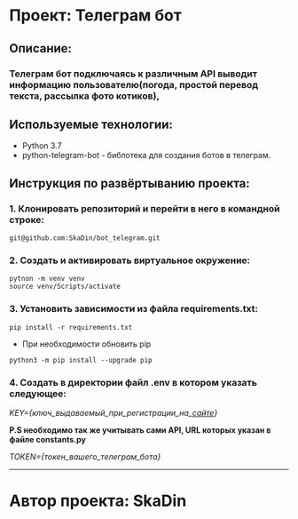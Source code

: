 # Проект: Телеграм бот

## Описание:
### Телеграм бот подключаясь к различным API выводит информацию пользователю(погода, простой перевод текста, рассылка фото котиков),

## Используемые технологии:
* Python 3.7 
* python-telegram-bot - библотека для создания ботов в телеграм.
## Инструкция по развёртыванию проекта:
### 1. Клонировать репозиторий и перейти в него в командной строке:
```
git@github.com:SkaDin/bot_telegram.git
```
### 2. Создать и активировать виртуальное окружение:
```commandline
pytnon -m venv venv
source venv/Scripts/activate
```

### 3. Установить зависимости из файла requirements.txt:
```commandline
pip install -r requirements.txt
```
   * При необходимости обновить pip
   ```commandline
   python3 -m pip install --upgrade pip
   ```
### 4. Создать в директории файл .env в котором указать следующее:
*KEY={ключ_выдаваемый_при_регистрации_на_[сайте](https://rapidapi.com)}*


**P.S необходимо так же учитывать сами API, URL которых указан в файле constants.py**


*TOKEN={токен_вашего_телеграм_бота}*
***
# Автор проекта: SkaDin
